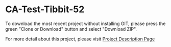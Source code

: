 # CA-Test-Tibbit-52

To download the most recent project without installing GIT, please press the green "Clone or Download" button and select "Download ZIP".

For more detail about this project, please visit <a href="http://tibbo.com/programmable/applications/i2c-spi/13-bit-dac.html" target="_blank">Project Description Page</a>
